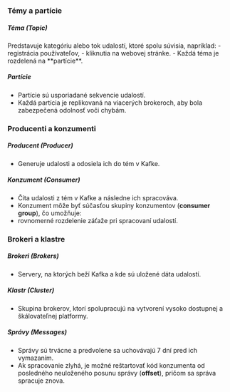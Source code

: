 ### **Témy a partície**
##### **Téma (Topic)**
<div style={{ textAlign: 'justify' }}>
Predstavuje kategóriu alebo tok udalostí, ktoré spolu súvisia, napríklad:
- registrácia používateľov,
- kliknutia na webovej stránke.
- Každá téma je rozdelená na **partície**.

##### **Partície**
- Partície sú usporiadané sekvencie udalostí.
- Každá partícia je replikovaná na viacerých brokeroch, aby bola zabezpečená odolnosť voči chybám.


### **Producenti a konzumenti**
##### **Producent (Producer)**
- Generuje udalosti a odosiela ich do tém v Kafke.

##### **Konzument (Consumer)**
- Číta udalosti z tém v Kafke a následne ich spracováva.
- Konzument môže byť súčasťou skupiny konzumentov (**consumer group**), čo umožňuje:
- rovnomerné rozdelenie záťaže pri spracovaní udalostí.


### **Brokeri a klastre**
##### **Brokeri (Brokers)**
- Servery, na ktorých beží Kafka a kde sú uložené dáta udalostí.

##### **Klastr (Cluster)**
- Skupina brokerov, ktorí spolupracujú na vytvorení vysoko dostupnej a škálovateľnej platformy.

##### **Správy (Messages)**
- Správy sú trvácne a predvolene sa uchovávajú 7 dní pred ich vymazaním.
- Ak spracovanie zlyhá, je možné reštartovať kód konzumenta od posledného neuloženého posunu správy (**offset**), pričom sa správa spracuje znova.

</div>